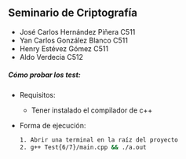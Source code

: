## Seminario de Criptografía

- José Carlos Hernández Piñera  C511
- Yan Carlos González Blanco     C511
- Henry Estévez Gómez               C511
- Aldo Verdecia                      C512



##### Cómo probar los test:

- Requisitos:

  - Tener instalado el compilador de c++

- Forma de ejecución:

  ```bash
  1. Abrir una terminal en la raíz del proyecto
  2. g++ Test{6/7}/main.cpp && ./a.out
  ```

  
